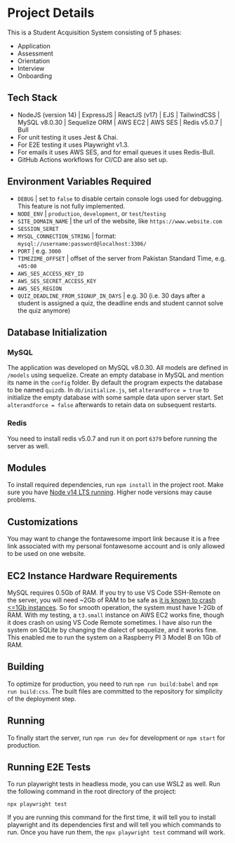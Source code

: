 # Project Details
This is a Student Acquisition System consisting of 5 phases:
<ul>
  <li>Application</li>
  <li>Assessment</li>
  <li>Orientation</li>
  <li>Interview</li>
  <li>Onboarding</li>
</ul>

## Tech Stack
- NodeJS (version 14) | ExpressJS |  ReactJS (v17) | EJS | TailwindCSS | MySQL v8.0.30 | Sequelize ORM |  AWS EC2 |  AWS SES | Redis v5.0.7 | Bull<br>
- For unit testing it uses Jest & Chai.<br>
- For E2E testing it uses Playwright v1.3.
- For emails it uses AWS SES, and for email queues it uses Redis-Bull.
- GitHub Actions workflows for CI/CD are also set up.

## Environment Variables Required
- `DEBUG` | set to `false` to disable certain console logs used for debugging. This feature is not fully implemented.
- `NODE_ENV` | `production`, `development`, or `test`/`testing`
- `SITE_DOMAIN_NAME` | the url of the website, like `https://www.website.com`
- `SESSION_SERET`
- `MYSQL_CONNECTION_STRING` | format: `mysql://username:password@localhost:3306/`
- `PORT` | e.g. `3000`
- `TIMEZIME_OFFSET` | offset of the server from Pakistan Standard Time, e.g. `+05:00`
- `AWS_SES_ACCESS_KEY_ID`
- `AWS_SES_SECRET_ACCESS_KEY`
- `AWS_SES_REGION`
- `QUIZ_DEADLINE_FROM_SIGNUP_IN_DAYS` | e.g. 30 (i.e. 30 days after a student is assigned a quiz, the deadline ends and student cannot solve the quiz anymore)


## Database Initialization

### MySQL
The application was developed on MySQL v8.0.30. All models are defined in `/models` using sequelize. Create an empty database in MySQL and mention its name in the `config` folder. By default the program expects the database to be named `quizdb`. 
In `db/initialize.js`, set `alterandforce = true` to initialize the empty database with some sample data upon server start. Set `alterandforce = false` afterwards to retain data on subsequent restarts.

### Redis
You need to install redis v5.0.7 and run it on port `6379` before running the server as well.

## Modules
To install required dependencies, run `npm install` in the project root. Make sure you have [Node v14 LTS running](https://www.digitalocean.com/community/tutorials/how-to-install-node-js-on-ubuntu-22-04#option-3-installing-node-using-the-node-version-manager). Higher node versions may cause problems.

## Customizations
You may want to change the fontawesome import link because it is a free link associated with my personal fontawesome account and is only allowed to be used on one website.

## EC2 Instance Hardware Requirements
MySQL requires 0.5Gb of RAM. If you try to use VS Code SSH-Remote on the server, you will need ~2Gb of RAM to be safe as [it is known to crash <=1Gb instances](https://github.com/microsoft/vscode-remote-release/issues/1110). So for smooth operation, the system must have 1-2Gb of RAM. With my testing, a `t3.small` instance on AWS EC2 works fine, though it does crash on using VS Code Remote sometimes.
I have also run the system on SQLite by changing the dialect of sequelize, and it works fine. This enabled me to run the system on a Raspberry PI 3 Model B on 1Gb of RAM.

## Building
To optimize for production, you need to run `npm run build:babel` and `npm run build:css`. The built files are committed to the repository for simplicity of the deployment step.

## Running
To finally start the server, run `npm run dev` for development or `npm start` for production.

## Running E2E Tests
To run playwright tests in headless mode, you can use WSL2 as well.
Run the following command in the root directory of the project:
```
npx playwright test
```
If you are running this command for the first time, it will tell you to install playwright and its dependencies first and will tell you which commands to run. Once you have run them, the `npx playwright test` command will work.
